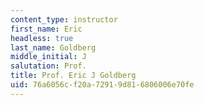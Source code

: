 ```yaml
---
content_type: instructor
first_name: Eric
headless: true
last_name: Goldberg
middle_initial: J
salutation: Prof.
title: Prof. Eric J Goldberg
uid: 76a6056c-f20a-7291-9d81-6806006e70fe
---
```

